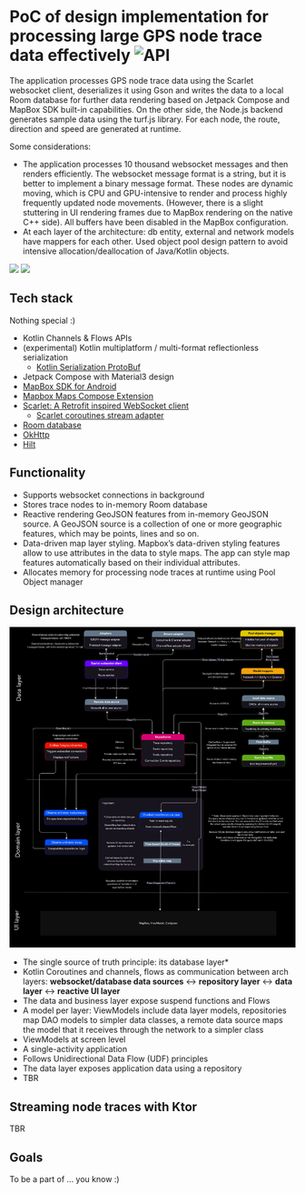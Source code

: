 # PoC of design implementation for processing large GPS node trace data effectively ![API](https://img.shields.io/badge/API-23%2B-brightgreen.svg?style=flat)


The application processes GPS node trace data using the Scarlet websocket client, deserializes it using Gson and writes the data to a local Room database for further data rendering based on Jetpack Compose and MapBox SDK built-in capabilities.
On the other side, the Node.js backend generates sample data using the turf.js library. For each node, the route, direction and speed are generated at runtime.

Some considerations:
* The application processes 10 thousand websocket messages and then renders efficiently. The websocket message format is a string, but it is better to implement a binary message format. These nodes are dynamic moving, which is CPU and GPU-intensive to render and process highly frequently updated node movements. (However, there is a slight stuttering in UI rendering frames due to MapBox rendering on the native C++ side). All buffers have been disabled in the MapBox configuration.
* At each layer of the architecture: db entity, external and network models have mappers for each other. Used object pool design pattern to avoid intensive allocation/deallocation of Java/Kotlin objects.

<img src="/docs/demo3.gif" width="520">


<img src="/docs/demo1.gif" width="520">

## Tech stack

Nothing special :)

* Kotlin Channels & Flows APIs
* (experimental) Kotlin multiplatform / multi-format reflectionless serialization 
  * [Kotlin Serialization ProtoBuf](https://github.com/Kotlin/kotlinx.serialization/blob/master/docs/formats.md#protobuf-experimental)
* Jetpack Compose with Material3 design
* [MapBox SDK for Android](https://docs.mapbox.com/android/maps/guides/)
* [Mapbox Maps Compose Extension](https://github.com/mapbox/mapbox-maps-android/tree/extension-compose-v0.1.0/extension-compose)
* [Scarlet: A Retrofit inspired WebSocket client](https://github.com/Tinder/Scarlet)
  * [Scarlet coroutines stream adapter](https://github.com/Tinder/Scarlet/tree/main/scarlet-stream-adapter-coroutines)
* [Room database](https://developer.android.com/training/data-storage/room)
* [OkHttp](http://square.github.io/okhttp/)
* [Hilt](https://developer.android.com/training/dependency-injection/hilt-jetpack)

## Functionality
* Supports websocket connections in background
* Stores trace nodes to in-memory Room database
* Reactive rendering GeoJSON features from in-memory GeoJSON source. A GeoJSON source is a collection of one or more geographic features, which may be points, lines and so on.
* Data-driven map layer styling. Mapbox’s data-driven styling features allow to use attributes in the data to style maps. The app can style map features automatically based on their individual attributes.
* Allocates memory for processing node traces at runtime using Pool Object manager

## Design architecture
<img src="/docs/design.drawio.png" alt="Design architecture diagram" title="Design diagram">

* The single source of truth principle: its database layer*
* Kotlin Coroutines and channels, flows as communication between arch layers: **websocket/database data sources** <-> **repository layer** <-> **data layer** <-> **reactive UI layer**
* The data and business layer expose suspend functions and Flows
* A model per layer: ViewModels include data layer models, repositories map DAO models to simpler data classes, a remote data source maps the model that it receives through the network to a simpler class
* ViewModels at screen level
* A single-activity application
* Follows Unidirectional Data Flow (UDF) principles
* The data layer exposes application data using a repository
* TBR

## Streaming node traces with Ktor

TBR

## Goals

To be a part of ... you know :)

